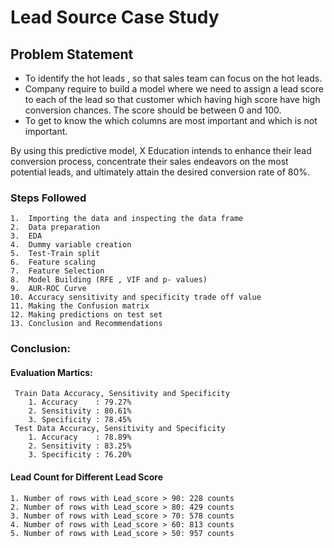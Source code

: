 # Lead Source Case Study
## Problem Statement
- To identify the hot leads , so that sales team can focus on the hot leads.
- Company require to build a model where we need to assign a lead score to each of the lead so that customer which having high score have high   conversion chances. The score should be between 0 and 100.
- To get to know the which columns are most important and which is not important.

By using this predictive model, X Education intends to enhance their lead conversion process, concentrate their sales endeavors on the most potential leads, and ultimately attain the desired conversion rate of 80%.


### Steps Followed

    1.  Importing the data and inspecting the data frame
    2.  Data preparation 
    3.  EDA
    4.  Dummy variable creation
    5.  Test-Train split
    6.  Feature scaling 
    7.  Feature Selection
    8.  Model Building (RFE , VIF and p- values) 
    9.  AUR-ROC Curve
    10. Accuracy sensitivity and specificity trade off value
    11. Making the Confusion matrix
    12. Making predictions on test set
    13. Conclusion and Recommendations


### Conclusion:

#### Evaluation Martics: 
     Train Data Accuracy, Sensitivity and Specificity
        1. Accuracy    : 79.27%
        2. Sensitivity : 80.61%
        3. Specificity : 78.45%
     Test Data Accuracy, Sensitivity and Specificity
        1. Accuracy    : 78.89%
        2. Sensitivity : 83.25%
        3. Specificity : 76.20%
    
    
#### Lead Count for Different Lead Score 
    1. Number of rows with Lead_score > 90: 228 counts 
    2. Number of rows with Lead_score > 80: 429 counts 
    3. Number of rows with Lead_score > 70: 578 counts 
    4. Number of rows with Lead_score > 60: 813 counts 
    5. Number of rows with Lead_score > 50: 957 counts





